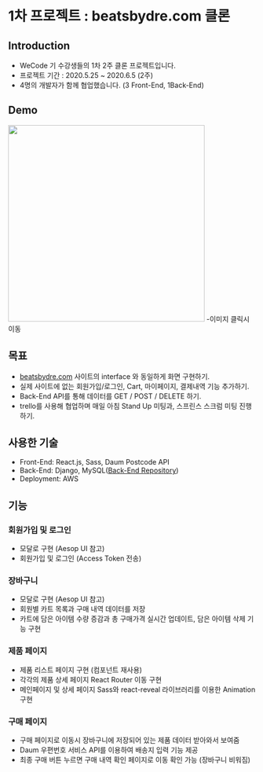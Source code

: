 # 1차 프로젝트 : beatsbydre.com 클론

## Introduction
- WeCode 기 수강생들의 1차 2주 클론 프로젝트입니다.
- 프로젝트 기간 : 2020.5.25 ~ 2020.6.5 (2주)
- 4명의 개발자가 함께 협업했습니다. (3 Front-End, 1Back-End)

## Demo
<a href="https://youtu.be/Xe5RDq6t8j0"><img src="https://media.vlpt.us/images/vllyj2260/post/822094b3-9e9f-4e1c-8e60-a2d87def1c6e/2.png" width="400px"></img></a>
-이미지 클릭시 이동

## 목표
- [beatsbydre.com](http://beatsbydre.com) 사이트의 interface 와 동일하게 화면 구현하기.
- 실제 사이트에 없는 회원가입/로그인, Cart, 마이페이지, 결제내역 기능 추가하기.
- Back-End API를 통해 데이터를 GET / POST / DELETE 하기.
- trello를 사용해 협업하며 매일 아침 Stand Up 미팅과, 스프린스 스크럼 미팅 진행하기.

## 사용한 기술
- Front-End: React.js, Sass, Daum Postcode API  
- Back-End: Django, MySQL([Back-End Repository](https://github.com/wecode-bootcamp-korea/4-Beats-backendhttps://github.com/wecode-bootcamp-korea/4-Beats-backend))
- Deployment: AWS

## 기능
### 회원가입 및 로그인
- 모달로 구현 (Aesop UI 참고)
- 회원가입 및 로그인 (Access Token 전송)
### 장바구니
- 모달로 구현 (Aesop UI 참고)
- 회원별 카트 목록과 구매 내역 데이터를 저장
- 카트에 담은 아이템 수량 증감과 총 구매가격 실시간 업데이트, 담은 아이템 삭제 기능 구현
### 제품 페이지
- 제품 리스트 페이지 구현 (컴포넌트 재사용)
- 각각의 제품 상세 페이지 React Router 이동 구현
- 메인페이지 및 상세 페이지 Sass와 react-reveal 라이브러리를 이용한 Animation 구현
### 구매 페이지
- 구매 페이지로 이동시 장바구니에 저장되어 있는 제품 데이터 받아와서 보여줌
- Daum 우편번호 서비스 API를 이용하여 배송지 입력 기능 제공
- 최종 구매 버튼 누르면 구매 내역 확인 페이지로 이동 확인 가능 (장바구니 비워짐)
